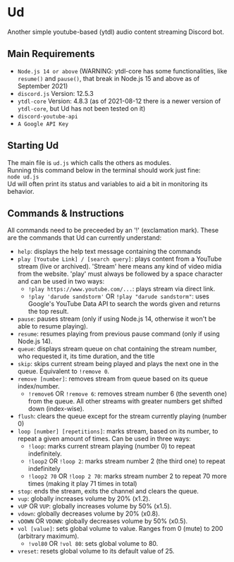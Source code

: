 # Ud
Another simple youtube-based (ytdl) audio content streaming Discord bot.  

## Main Requirements  
- `Node.js 14 or above` (WARNING: ytdl-core has some functionalities, like `resume()` and `pause()`, that break in Node.js 15 and above as of September 2021)
- `discord.js` Version: 12.5.3
- `ytdl-core` Version: 4.8.3 (as of 2021-08-12 there is a newer version of `ytdl-core`, but Ud has not been tested on it)
- `discord-youtube-api`
- `A Google API Key`

## Starting Ud
The main file is `ud.js` which calls the others as modules.  
Running this command below in the terminal should work just fine:  
`node ud.js`  
Ud will often print its status and variables to aid a bit in monitoring its behavior.

## Commands & Instructions  
All commands need to be preceeded by an '!' (exclamation mark). These are the commands that Ud can currently understand:  
- `help`: displays the help text message containing the commands
- `play [Youtube Link] / [search query]`: plays content from a YouTube stream (live or archived). 'Stream' here means any kind of video midia from the website. 'play' must always be followed by a space character and can be used in two ways:
  - `!play https://www.youtube.com/...`: plays stream via direct link.
  - `!play 'darude sandstorm'` OR `!play "darude sandstorm"`: uses Google's YouTube Data API to search the words given and returns the top result.
- `pause`: pauses stream (only if using Node.js 14, otherwise it won't be able to resume playing).
- `resume`: resumes playing from previous pause command (only if using Node.js 14).
- `queue`: displays stream queue on chat containing the stream number, who requested it, its time duration, and the title
- `skip`: skips current stream being played and plays the next one in the queue. Equivalent to `!remove 0`.
- `remove [number]`: removes stream from queue based on its queue index/number.
  - `!remove6` OR `!remove 6`: removes stream number 6 (the seventh one) from the queue. All other streams with greater numbers get shifted down (index-wise).
- `flush`: clears the queue except for the stream currently playing (number 0)
- `loop [number] [repetitions]`: marks stream, based on its number, to repeat a given amount of times. Can be used in three ways:
  - `!loop`: marks current stream playing (number 0) to repeat indefinitely.
  - `!loop2` OR `!loop 2`: marks stream number 2 (the third one) to repeat indefinitely
  - `!loop2 70` OR `!loop 2 70`: marks stream number 2 to repeat 70 more times (making it play 71 times in total)
- `stop`: ends the stream, exits the channel and clears the queue.
- `vup`: globally increases volume by 20% (x1.2).
- `vUP` OR `VUP`: globally increases volume by 50% (x1.5).
- `vdown`: globally decreases volume by 20% (x0.8).
- `vDOWN` OR `VDOWN`: globally decreases volume by 50% (x0.5).
- `vol [value]`: sets global volume to value. Ranges from 0 (mute) to 200 (arbitrary maximum).
  - `!vol80` OR `!vol 80`: sets global volume to 80.
- `vreset`: resets global volume to its default value of 25.
